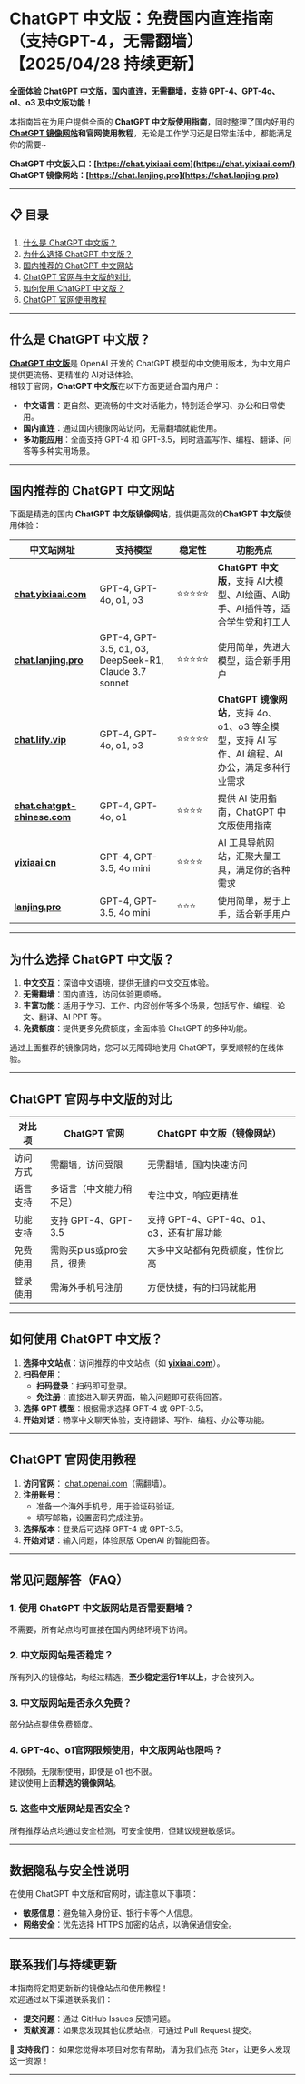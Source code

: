 # ChatGPT 中文版：免费国内直连指南（支持GPT-4，无需翻墙）【2025/04/28 持续更新】                                 

**全面体验 [ChatGPT 中文版](https://chat.yixiaai.com)，国内直连，无需翻墙，支持 GPT-4、GPT-4o、o1、o3 及中文版功能！**

本指南旨在为用户提供全面的 **ChatGPT 中文版使用指南**，同时整理了国内好用的 **[ChatGPT 镜像网站](https://chat.lanjing.pro)**和**官网使用教程**，无论是工作学习还是日常生活中，都能满足你的需要~

**ChatGPT 中文版入口：[https://chat.yixiaai.com](https://chat.yixiaai.com/)**   
**ChatGPT 镜像网站：[https://chat.lanjing.pro](https://chat.lanjing.pro)**

---

## 📋 目录

1. [什么是 ChatGPT 中文版？](#什么是-chatgpt-中文版)
2. [为什么选择 ChatGPT 中文版？](#为什么选择-chatgpt-中文版)
3. [国内推荐的 ChatGPT 中文网站](#国内推荐的-chatgpt-中文网站)
4. [ChatGPT 官网与中文版的对比](#chatgpt-官网与中文版的对比)
5. [如何使用 ChatGPT 中文版？](#如何使用-chatgpt-中文版)
6. [ChatGPT 官网使用教程](#chatgpt-官网使用教程)

---

## 什么是 ChatGPT 中文版？

[**ChatGPT 中文版**](https://chat.yixiaai.com)是 OpenAI 开发的 ChatGPT 模型的中文使用版本，为中文用户提供更流畅、更精准的 AI对话体验。   
相较于官网，**ChatGPT 中文版**在以下方面更适合国内用户：

- **中文语言**：更自然、更流畅的中文对话能力，特别适合学习、办公和日常使用。
- **国内直连**：通过国内镜像网站访问，无需翻墙就能使用。
- **多功能应用**：全面支持 GPT-4 和 GPT-3.5，同时涵盖写作、编程、翻译、问答等多种实用场景。

---

## 国内推荐的 ChatGPT 中文网站

下面是精选的国内 **ChatGPT 中文版镜像网站**，提供更高效的**ChatGPT 中文版**使用体验：

| 中文站网址                                   | 支持模型                         | 稳定性 | 功能亮点                                                         |
|----------------------------------------------|----------------------------------|--------|------------------------------------------------------------------|
| **[chat.yixiaai.com](https://chat.yixiaai.com)** | GPT-4, GPT-4o, o1, o3            | ⭐⭐⭐⭐⭐  | **ChatGPT 中文版**，支持 AI大模型、AI绘画、AI助手、AI插件等，适合学生党和打工人 |
| **[chat.lanjing.pro](https://chat.lanjing.pro)**  | GPT-4, GPT-3.5, o1, o3, DeepSeek-R1, Claude 3.7 sonnet  | ⭐⭐⭐⭐⭐  | 使用简单，先进大模型，适合新手用户          |
| **[chat.lify.vip](https://www.yixiaai.com)**     | GPT-4, GPT-4o, o1, o3            | ⭐⭐⭐⭐⭐  | **ChatGPT 镜像网站**，支持 4o、o1、o3 等全模型，支持 AI 写作、AI 编程、AI 办公，满足多种行业需求   |
| **[chat.chatgpt-chinese.com](https://chat.chatgpt-chinese.com)** | GPT-4, GPT-4o, o1                | ⭐⭐⭐⭐   | 提供 AI 使用指南，ChatGPT 中文版使用指南                       |
| **[yixiaai.cn](https://yixiaai.cn)**           | GPT-4, GPT-3.5, 4o mini          | ⭐⭐⭐⭐   | AI 工具导航网站，汇聚大量工具，满足你的各种需求                   |
| **[lanjing.pro](https://lanjing.pro)**            | GPT-4, GPT-3.5, 4o mini          | ⭐⭐⭐    | 使用简单，易于上手，适合新手用户                                   |

---

## 为什么选择 ChatGPT 中文版？

1. **中文交互**：深谙中文语境，提供无缝的中文交互体验。
2. **无需翻墙**：国内直连，访问体验更顺畅。
3. **丰富功能**：适用于学习、工作、内容创作等多个场景，包括写作、编程、论文、翻译、AI PPT 等。
4. **免费额度**：提供更多免费额度，全面体验 ChatGPT 的多种功能。

通过上面推荐的镜像网站，您可以无障碍地使用 ChatGPT，享受顺畅的在线体验。

---

## ChatGPT 官网与中文版的对比

| 对比项        | ChatGPT 官网                  | ChatGPT 中文版（镜像网站）          |
|---------------|-------------------------------|-------------------------------------|
| 访问方式      | 需翻墙，访问受限           | 无需翻墙，国内快速访问               |
| 语言支持      | 多语言（中文能力稍不足） | 专注中文，响应更精准             |
| 功能支持      | 支持 GPT-4、GPT-3.5           | 支持 GPT-4、GPT-4o、o1、o3，还有扩展功能 |
| 免费使用      | 需购买plus或pro会员，很贵   | 大多中文站都有免费额度，性价比高                |
| 登录使用      | 需海外手机号注册               | 方便快捷，有的扫码就能用            |

---

## 如何使用 ChatGPT 中文版？

1. **选择中文站点**：访问推荐的中文站点（如 **[yixiaai.com](https://www.yixiaai.com)**）。
2. **扫码使用**：
   - **扫码登录**：扫码即可登录。
   - **免注册**：直接进入聊天界面，输入问题即可获得回答。
3. **选择 GPT 模型**：根据需求选择 GPT-4 或 GPT-3.5。
4. **开始对话**：畅享中文聊天体验，支持翻译、写作、编程、办公等功能。

---

## ChatGPT 官网使用教程

1. **访问官网**： [chat.openai.com](https://chat.openai.com)（需翻墙）。
2. **注册账号**：
   - 准备一个海外手机号，用于验证码验证。
   - 填写邮箱，设置密码完成注册。
3. **选择版本**：登录后可选择 GPT-4 或 GPT-3.5。
4. **开始对话**：输入问题，体验原版 OpenAI 的智能回答。

---

## 常见问题解答（FAQ）

### 1. 使用 ChatGPT 中文版网站是否需要翻墙？
不需要，所有站点均可直接在国内网络环境下访问。

### 2. 中文版网站是否稳定？
所有列入的镜像站，均经过精选，**至少稳定运行1年以上**，才会被列入。

### 3. 中文版网站是否永久免费？
部分站点提供免费额度。

### 4. GPT-4o、o1官网限频使用，中文版网站也限吗？
不限频，无限制使用，即使是 o1 也不限。  
建议使用上面**精选的镜像网站**。

### 5. 这些中文版网站是否安全？
所有推荐站点均通过安全检测，可安全使用，但建议规避敏感词。

---

## 数据隐私与安全性说明

在使用 ChatGPT 中文版和官网时，请注意以下事项：
- **敏感信息**：避免输入身份证、银行卡等个人信息。
- **网络安全**：优先选择 HTTPS 加密的站点，以确保通信安全。

---

## 联系我们与持续更新

本指南将定期更新新的镜像站点和使用教程！  
欢迎通过以下渠道联系我们：

- **提交问题**：通过 GitHub Issues 反馈问题。
- **贡献资源**：如果您发现其他优质站点，可通过 Pull Request 提交。

🌟 **支持我们**：
如果您觉得本项目对您有帮助，请为我们点亮 Star，让更多人发现这一资源！

---
